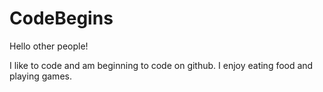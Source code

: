 # CodeBegins

Hello other people!

I like to code and am beginning to code on github.
I enjoy eating food and playing games.
